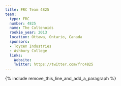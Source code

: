```yaml
---
title: FRC Team 4825
team:
  type: FRC
  number: 4825
  name: The Coltenoids
  rookie_year: 2013
  location: Ottawa, Ontario, Canada
  sponsors:
  - Toycen Industries
  - Ashbury College
  links:
    Website:
    Twitter: https://twitter.com/frc4825
---
```


{% include remove_this_line_and_add_a_paragraph %}